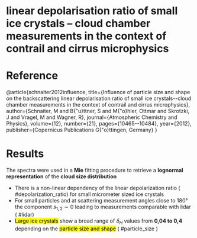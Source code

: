 # linear depolarisation ratio of small ice crystals – cloud chamber measurements in the context of contrail and cirrus microphysics


# Reference
@article{schnaiter2012influence,
  title={Influence of particle size and shape on the backscattering linear depolarisation ratio of small ice crystals--cloud chamber measurements in the context of contrail and cirrus microphysics},
  author={Schnaiter, M and B{\"u}ttner, S and M{\"o}hler, Ottmar and Skrotzki, J and Vragel, M and Wagner, R},
  journal={Atmospheric Chemistry and Physics},
  volume={12},
  number={21},
  pages={10465--10484},
  year={2012},
  publisher={Copernicus Publications G{\"o}ttingen, Germany}
}

# Results

The spectra were used in a **Mie** fitting procedure to retrieve a **lognormal representation** of the **cloud size distribution**

* There is a non-linear dependency of the linear depolarization ratio ( #depolarization_ratio) for small micrometer sized ice crystals
* For small particles and at scattering measurement angles close to 180° the component $s_{1,2} \sim 0$ leading to measurements comparable with lidar ( #lidar)
* <mark class='yello'>Large ice crystals</mark> show a broad range of $\delta_H$ values from **0,04 to 0,4** depending on the <mark class='yellow'>particle size and shape</mark> ( #particle_size )
